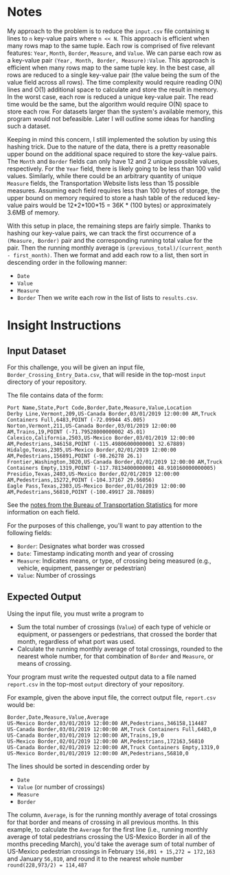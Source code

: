 # Notes

My approach to the problem is to reduce the `input.csv` file containing `N` lines to `n` 
key-value pairs where `n << N`. This approach is efficient when many rows map to the same tuple. 
Each row is comprised of five relevant features: `Year`, `Month`, `Border`, `Measure`, and `Value`. 
We can parse each row as a key-value pair `(Year, Month, Border, Measure):Value`.
This approach is efficient when many rows map to the same tuple key. In the best case, all rows are
reduced to a single key-value pair (the value being the sum of the value field across all rows).
The time complexity would require reading O(N) lines and O(1) additional space to calculate and 
store the result in memory. In the worst case, each row is reduced a unique key-value pair. The read 
time would be the same, but the algorithm would require O(N) space to store each row. For datasets
larger than the system's available memory, this program would not befeasible. Later I will outline
some ideas for handling such a dataset.

Keeping in mind this concern, I still implemented the solution by using this hashing trick. Due to the 
nature of the data, there is a pretty reasonable upper bound on the additional space required to store
the key-value pairs. The `Month` and `Border` fields can only have 12 and 2 unique possible values, respectively.
For the `Year` field, there is likely going to be less than 100 valid values. Similarly, while there could
be an arbitrary quantity of unique `Measure` fields, the Transportation Website lists less than 15 possible
measures. Assuming each field requires less than 100 bytes of storage, the upper bound on memory required
to store a hash table of the reduced key-value pairs would be 12\*2\*100\*15 = 36K \* (100 bytes) or approximately
3.6MB of memory. 

With this setup in place, the remaining steps are fairly simple. Thanks to hashing our key-value pairs, we can track
the first occurrence of a `(Measure, Border)` pair and the corresponding running total value for the pair.
Then the running monthly average is `(previous_total)/(current_month - first_month)`. Then we format and add each row
to a list, then sort in descending order in the following manner:
* `Date`
* `Value` 
* `Measure`
* `Border`
Then we write each row in the list of lists to `results.csv`.


# Insight Instructions
## Input Dataset

For this challenge, you will be given an input file, `Border_Crossing_Entry_Data.csv`, that will reside in the top-most `input` directory of your repository.

The file contains data of the form:

```
Port Name,State,Port Code,Border,Date,Measure,Value,Location
Derby Line,Vermont,209,US-Canada Border,03/01/2019 12:00:00 AM,Truck Containers Full,6483,POINT (-72.09944 45.005)
Norton,Vermont,211,US-Canada Border,03/01/2019 12:00:00 AM,Trains,19,POINT (-71.79528000000002 45.01)
Calexico,California,2503,US-Mexico Border,03/01/2019 12:00:00 AM,Pedestrians,346158,POINT (-115.49806000000001 32.67889)
Hidalgo,Texas,2305,US-Mexico Border,02/01/2019 12:00:00 AM,Pedestrians,156891,POINT (-98.26278 26.1)
Frontier,Washington,3020,US-Canada Border,02/01/2019 12:00:00 AM,Truck Containers Empty,1319,POINT (-117.78134000000001 48.910160000000005)
Presidio,Texas,2403,US-Mexico Border,02/01/2019 12:00:00 AM,Pedestrians,15272,POINT (-104.37167 29.56056)
Eagle Pass,Texas,2303,US-Mexico Border,01/01/2019 12:00:00 AM,Pedestrians,56810,POINT (-100.49917 28.70889)
```
See the [notes from the Bureau of Transportation Statistics](https://data.transportation.gov/Research-and-Statistics/Border-Crossing-Entry-Data/keg4-3bc2) for more information on each field.

For the purposes of this challenge, you'll want to pay attention to the following fields:
* `Border`: Designates what border was crossed
* `Date`: Timestamp indicating month and year of crossing
* `Measure`: Indicates means, or type, of crossing being measured (e.g., vehicle, equipment, passenger or pedestrian)
* `Value`: Number of crossings

## Expected Output
Using the input file, you must write a program to
* Sum the total number of crossings (`Value`) of each type of vehicle or equipment, or passengers or pedestrians, that crossed the border that month, regardless of what port was used.
* Calculate the running monthly average of total crossings, rounded to the nearest whole number, for that combination of `Border` and `Measure`, or means of crossing.

Your program must write the requested output data to a file named `report.csv` in the top-most `output` directory of your repository.

For example, given the above input file, the correct output file, `report.csv` would be:

```
Border,Date,Measure,Value,Average
US-Mexico Border,03/01/2019 12:00:00 AM,Pedestrians,346158,114487
US-Canada Border,03/01/2019 12:00:00 AM,Truck Containers Full,6483,0
US-Canada Border,03/01/2019 12:00:00 AM,Trains,19,0
US-Mexico Border,02/01/2019 12:00:00 AM,Pedestrians,172163,56810
US-Canada Border,02/01/2019 12:00:00 AM,Truck Containers Empty,1319,0
US-Mexico Border,01/01/2019 12:00:00 AM,Pedestrians,56810,0

```

The lines should be sorted in descending order by
* `Date`
* `Value` (or number of crossings)
* `Measure`
* `Border`

The column, `Average`, is for the running monthly average of total crossings for that border and means of crossing in all previous months.
In this example, to calculate the `Average` for the first line (i.e., running monthly average of total pedestrians crossing the US-Mexico Border in all of the months preceding March),
you'd take the average sum of total number of US-Mexico pedestrian crossings in February `156,891 + 15,272 = 172,163` and January `56,810`,
and round it to the nearest whole number `round(228,973/2) = 114,487`
